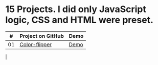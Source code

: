 # 15 Projects. I did only JavaScript logic, CSS and HTML were preset.

|  #  |                                                        Project on GitHub                                                              |                                         Demo                                       |
| :-: | ------------------------------------------------------------------------------------------------------------------------------------- | ---------------------------------------------------------------------------------- |
| 01  | [Color-flipper](https://github.com/Matrix-citizen/15-Vanilla-JavaScript-projects/tree/master/1)                                       | [Demo]()                  |
| 